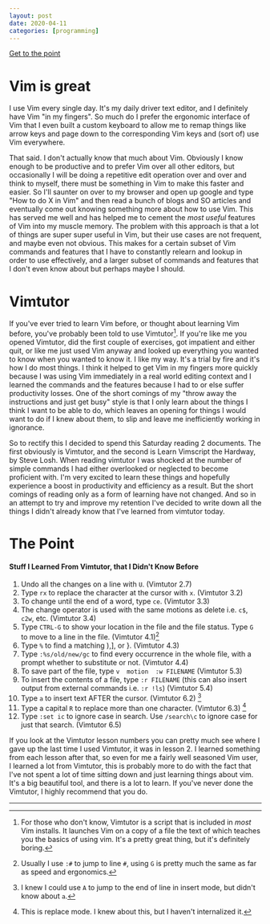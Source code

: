```yaml
---
layout: post
date: 2020-04-11
categories: [programming]
---
```


[Get to the point](#the-point)

# Vim is great

I use Vim every single day. It's my daily driver text editor, and I definitely have Vim "in my fingers".
So much do I prefer the ergonomic interface of Vim that I even built a custom keyboard to allow me to remap
things like arrow keys and page down to the corresponding Vim keys and (sort of) use Vim everywhere.

That said. I don't actually know that much about Vim. Obviously I know enough to be productive and to
prefer Vim over all other editors, but occasionally I will be doing a repetitive edit operation over
and over and think to myself, there must be something in Vim to make this faster and easier.
So I'll saunter on over to my browser and open up google and type "How to do X in Vim" and then read
a bunch of blogs and SO articles and eventually come out knowing something more about how to use Vim.
This has served me well and has helped me to cement the *most useful* features of Vim into my muscle memory.
The problem with this approach is that a lot of things are super super useful in Vim, but their use cases are not frequent,
and maybe even not obvious. This makes for a certain subset of Vim commands and features that I have to constantly
relearn and lookup in order to use effectively, and a larger subset of commands and features that I don't even know about but perhaps maybe I should.


# Vimtutor

If you've ever tried to learn Vim before, or thought about learning Vim before, you've probably been told to use Vimtutor[^1].
If you're like me you opened Vimtutor, did the first couple of exercises, got impatient and either quit, or like me just used Vim anyway
and looked up everything you wanted to know when you wanted to know it. I like my way. It's a trial by fire and it's
how I do most things. I think it helped to get Vim in my fingers more quickly because I was using Vim immediately in a real world editing
context and I learned the commands and the features because I had to or else suffer productivity losses.
One of the short comings of my "throw away the instructions and just get busy" style is that I only learn about the things I think
I want to be able to do, which leaves an opening for things I would want to do if I knew about them, to slip and leave me inefficiently
working in ignorance.

So to rectify this I decided to spend this Saturday reading 2 documents.
The first obviously is Vimtutor, and the second is Learn Vimscript the Hardway, by Steve Losh.
When reading vimtutor I was shocked at the number of simple commands I had either overlooked or
neglected to become proficient with. I'm very excited to learn these things and hopefully experience a
boost in productivity and efficiency as a result. But the short comings of reading only as a form of learning have not
changed. And so in an attempt to try and improve my retention I've decided to write down all the things I didn't already know
that I've learned from vimtutor today.

# The Point

#### Stuff I Learned From Vimtutor, that I Didn't Know Before

1.  Undo all the changes on a line with `U`. (Vimtutor 2.7)
2.	Type  `rx`  to replace the character at the cursor with  `x`. (Vimtutor 3.2)
3.	To change until the end of a word, type  `ce`. (Vimtutor 3.3)
4.	The change operator is used with the same motions as delete i.e. `c$`, `c2w`, etc. (Vimtutor 3.4)
5.	Type `CTRL-G` to show your location in the file and the file status.
    Type  `G`  to move to a line in the file.	(Vimtutor 4.1)[^2]
6.	Type  `%`  to find a matching ),], or }. (Vimtutor 4.3)
7.	Type  `:%s/old/new/gc`	to find every occurrence in the whole file, with a prompt whether to substitute or not. (Vimtutor 4.4)
8.	To save part of the file, type  `v  motion  :w FILENAME` (Vimtutor 5.3)
9.	To insert the contents of a file, type  `:r FILENAME` (this can also insert output from external commands i.e. `:r !ls`) (Vimtutor 5.4)
10.	Type  `a`  to insert text AFTER the cursor. (Vimtutor 6.2) [^3]
11.	Type a capital  `R`  to replace more than one character. (Vimtutor 6.3) [^4]
12. Type `:set ic` to ignore case in search. Use `/search\c` to ignore case for just that search. (Vimtutor 6.5)


If you look at the Vimtutor lesson numbers you can pretty much see where I gave up the last time I used Vimtutor, it was in lesson 2.
I learned something from each lesson after that, so even for me a fairly well seasoned Vim user, I learned a lot from Vimtutor, this is probably
more to do with the fact that I've not spent a lot of time sitting down and just learning things about vim. It's a big beautiful tool, and there
is a lot to learn. If you've never done the Vimtutor, I highly recommend that you do.

---

[^1]: For those who don't know, Vimtutor is a script that is included in *most* Vim installs. It launches Vim on a copy of a file the text of which teaches you the basics of using vim. It's a pretty great thing, but it's definitely boring.
[^2]: Usually I use `:#` to jump to line `#`, using `G` is pretty much the same as far as speed and ergonomics.
[^3]: I knew I could use `A` to jump to the end of line in insert mode, but didn't know about `a`.
[^4]: This is replace mode. I knew about this, but I haven't internalized it.
